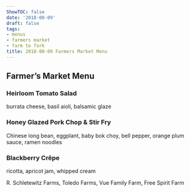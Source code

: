 ```yaml
---
ShowTOC: false
date: '2018-08-09'
draft: false
tags:
- menus
- farmers market
- farm to fork
title: 2018-08-09 Farmers Market Menu
---
```


## Farmer’s Market Menu

### Heirloom Tomato Salad

burrata cheese, basil aioli, balsamic glaze

### Honey Glazed Pork Chop & Stir Fry

Chinese long bean, eggplant, baby bok choy,
bell pepper, orange plum sauce, ramen noodles

### Blackberry Crêpe

ricotta, apricot jam, whipped cream


R\. Schletewitz Farms, Toledo Farms,
Vue Family Farm, Free Spirit Farm
